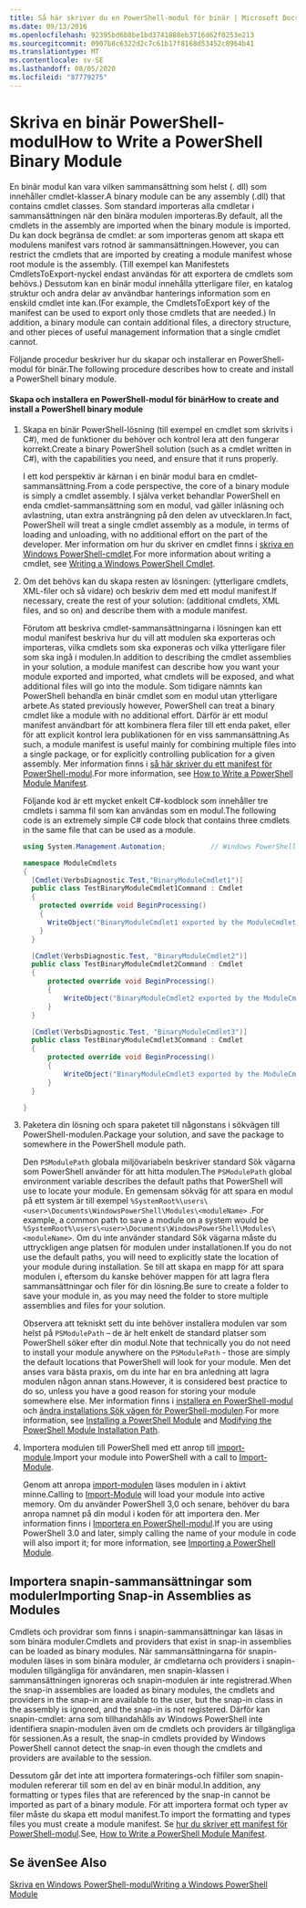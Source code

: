 ```yaml
---
title: Så här skriver du en PowerShell-modul för binär | Microsoft Docs
ms.date: 09/13/2016
ms.openlocfilehash: 92395bd6b8be1bd3741888eb3716d62f0253e213
ms.sourcegitcommit: 0907b8c6322d2c7c61b17f8168d53452c8964b41
ms.translationtype: MT
ms.contentlocale: sv-SE
ms.lasthandoff: 08/05/2020
ms.locfileid: "87779275"
---
```

# <a name="how-to-write-a-powershell-binary-module"></a><span data-ttu-id="2d59b-102">Skriva en binär PowerShell-modul</span><span class="sxs-lookup"><span data-stu-id="2d59b-102">How to Write a PowerShell Binary Module</span></span>

<span data-ttu-id="2d59b-103">En binär modul kan vara vilken sammansättning som helst (. dll) som innehåller cmdlet-klasser.</span><span class="sxs-lookup"><span data-stu-id="2d59b-103">A binary module can be any assembly (.dll) that contains cmdlet classes.</span></span> <span data-ttu-id="2d59b-104">Som standard importeras alla cmdletar i sammansättningen när den binära modulen importeras.</span><span class="sxs-lookup"><span data-stu-id="2d59b-104">By default, all the cmdlets in the assembly are imported when the binary module is imported.</span></span> <span data-ttu-id="2d59b-105">Du kan dock begränsa de cmdlet: ar som importeras genom att skapa ett modulens manifest vars rotnod är sammansättningen.</span><span class="sxs-lookup"><span data-stu-id="2d59b-105">However, you can restrict the cmdlets that are imported by creating a module manifest whose root module is the assembly.</span></span> <span data-ttu-id="2d59b-106">(Till exempel kan Manifestets CmdletsToExport-nyckel endast användas för att exportera de cmdlets som behövs.) Dessutom kan en binär modul innehålla ytterligare filer, en katalog struktur och andra delar av användbar hanterings information som en enskild cmdlet inte kan.</span><span class="sxs-lookup"><span data-stu-id="2d59b-106">(For example, the CmdletsToExport key of the manifest can be used to export only those cmdlets that are needed.) In addition, a binary module can contain additional files, a directory structure, and other pieces of useful management information that a single cmdlet cannot.</span></span>

<span data-ttu-id="2d59b-107">Följande procedur beskriver hur du skapar och installerar en PowerShell-modul för binär.</span><span class="sxs-lookup"><span data-stu-id="2d59b-107">The following procedure describes how to create and install a PowerShell binary module.</span></span>

#### <a name="how-to-create-and-install-a-powershell-binary-module"></a><span data-ttu-id="2d59b-108">Skapa och installera en PowerShell-modul för binär</span><span class="sxs-lookup"><span data-stu-id="2d59b-108">How to create and install a PowerShell binary module</span></span>

1. <span data-ttu-id="2d59b-109">Skapa en binär PowerShell-lösning (till exempel en cmdlet som skrivits i C#), med de funktioner du behöver och kontrol lera att den fungerar korrekt.</span><span class="sxs-lookup"><span data-stu-id="2d59b-109">Create a binary PowerShell solution (such as a cmdlet written in C#), with the capabilities you need, and ensure that it runs properly.</span></span>

   <span data-ttu-id="2d59b-110">I ett kod perspektiv är kärnan i en binär modul bara en cmdlet-sammansättning.</span><span class="sxs-lookup"><span data-stu-id="2d59b-110">From a code perspective, the core of a binary module is simply a cmdlet assembly.</span></span> <span data-ttu-id="2d59b-111">I själva verket behandlar PowerShell en enda cmdlet-sammansättning som en modul, vad gäller inläsning och avlastning, utan extra ansträngning på den delen av utvecklaren.</span><span class="sxs-lookup"><span data-stu-id="2d59b-111">In fact, PowerShell will treat a single cmdlet assembly as a module, in terms of loading and unloading, with no additional effort on the part of the developer.</span></span> <span data-ttu-id="2d59b-112">Mer information om hur du skriver en cmdlet finns i [skriva en Windows PowerShell-cmdlet](../cmdlet/writing-a-windows-powershell-cmdlet.md).</span><span class="sxs-lookup"><span data-stu-id="2d59b-112">For more information about writing a cmdlet, see [Writing a Windows PowerShell Cmdlet](../cmdlet/writing-a-windows-powershell-cmdlet.md).</span></span>

2. <span data-ttu-id="2d59b-113">Om det behövs kan du skapa resten av lösningen: (ytterligare cmdlets, XML-filer och så vidare) och beskriv dem med ett modul manifest.</span><span class="sxs-lookup"><span data-stu-id="2d59b-113">If necessary, create the rest of your solution: (additional cmdlets, XML files, and so on) and describe them with a module manifest.</span></span>

   <span data-ttu-id="2d59b-114">Förutom att beskriva cmdlet-sammansättningarna i lösningen kan ett modul manifest beskriva hur du vill att modulen ska exporteras och importeras, vilka cmdlets som ska exponeras och vilka ytterligare filer som ska ingå i modulen.</span><span class="sxs-lookup"><span data-stu-id="2d59b-114">In addition to describing the cmdlet assemblies in your solution, a module manifest can describe how you want your module exported and imported, what cmdlets will be exposed, and what additional files will go into the module.</span></span>
   <span data-ttu-id="2d59b-115">Som tidigare nämnts kan PowerShell behandla en binär cmdlet som en modul utan ytterligare arbete.</span><span class="sxs-lookup"><span data-stu-id="2d59b-115">As stated previously however, PowerShell can treat a binary cmdlet like a module with no additional effort.</span></span>
   <span data-ttu-id="2d59b-116">Därför är ett modul manifest användbart för att kombinera flera filer till ett enda paket, eller för att explicit kontrol lera publikationen för en viss sammansättning.</span><span class="sxs-lookup"><span data-stu-id="2d59b-116">As such, a module manifest is useful mainly for combining multiple files into a single package, or for explicitly controlling publication for a given assembly.</span></span>
   <span data-ttu-id="2d59b-117">Mer information finns i [så här skriver du ett manifest för PowerShell-modul](how-to-write-a-powershell-module-manifest.md).</span><span class="sxs-lookup"><span data-stu-id="2d59b-117">For more information, see [How to Write a PowerShell Module Manifest](how-to-write-a-powershell-module-manifest.md).</span></span>

   <span data-ttu-id="2d59b-118">Följande kod är ett mycket enkelt C#-kodblock som innehåller tre cmdlets i samma fil som kan användas som en modul.</span><span class="sxs-lookup"><span data-stu-id="2d59b-118">The following code is an extremely simple C# code block that contains three cmdlets in the same file that can be used as a module.</span></span>

   ```csharp
   using System.Management.Automation;           // Windows PowerShell namespace.

   namespace ModuleCmdlets
   {
     [Cmdlet(VerbsDiagnostic.Test,"BinaryModuleCmdlet1")]
     public class TestBinaryModuleCmdlet1Command : Cmdlet
     {
       protected override void BeginProcessing()
       {
         WriteObject("BinaryModuleCmdlet1 exported by the ModuleCmdlets module.");
       }
     }

     [Cmdlet(VerbsDiagnostic.Test, "BinaryModuleCmdlet2")]
     public class TestBinaryModuleCmdlet2Command : Cmdlet
     {
         protected override void BeginProcessing()
         {
             WriteObject("BinaryModuleCmdlet2 exported by the ModuleCmdlets module.");
         }
     }

     [Cmdlet(VerbsDiagnostic.Test, "BinaryModuleCmdlet3")]
     public class TestBinaryModuleCmdlet3Command : Cmdlet
     {
         protected override void BeginProcessing()
         {
             WriteObject("BinaryModuleCmdlet3 exported by the ModuleCmdlets module.");
         }
     }

   }
   ```

3. <span data-ttu-id="2d59b-119">Paketera din lösning och spara paketet till någonstans i sökvägen till PowerShell-modulen.</span><span class="sxs-lookup"><span data-stu-id="2d59b-119">Package your solution, and save the package to somewhere in the PowerShell module path.</span></span>

   <span data-ttu-id="2d59b-120">Den `PSModulePath` globala miljövariabeln beskriver standard Sök vägarna som PowerShell använder för att hitta modulen.</span><span class="sxs-lookup"><span data-stu-id="2d59b-120">The `PSModulePath` global environment variable describes the default paths that PowerShell will use to locate your module.</span></span> <span data-ttu-id="2d59b-121">En gemensam sökväg för att spara en modul på ett system är till exempel `%SystemRoot%\users\<user>\Documents\WindowsPowerShell\Modules\<moduleName>` .</span><span class="sxs-lookup"><span data-stu-id="2d59b-121">For example, a common path to save a module on a system would be `%SystemRoot%\users\<user>\Documents\WindowsPowerShell\Modules\<moduleName>`.</span></span> <span data-ttu-id="2d59b-122">Om du inte använder standard Sök vägarna måste du uttryckligen ange platsen för modulen under installationen.</span><span class="sxs-lookup"><span data-stu-id="2d59b-122">If you do not use the default paths, you will need to explicitly state the location of your module during installation.</span></span> <span data-ttu-id="2d59b-123">Se till att skapa en mapp för att spara modulen i, eftersom du kanske behöver mappen för att lagra flera sammansättningar och filer för din lösning.</span><span class="sxs-lookup"><span data-stu-id="2d59b-123">Be sure to create a folder to save your module in, as you may need the folder to store multiple assemblies and files for your solution.</span></span>

   <span data-ttu-id="2d59b-124">Observera att tekniskt sett du inte behöver installera modulen var som helst på `PSModulePath` – de är helt enkelt de standard platser som PowerShell söker efter din modul.</span><span class="sxs-lookup"><span data-stu-id="2d59b-124">Note that technically you do not need to install your module anywhere on the `PSModulePath` - those are simply the default locations that PowerShell will look for your module.</span></span> <span data-ttu-id="2d59b-125">Men det anses vara bästa praxis, om du inte har en bra anledning att lagra modulen någon annan stans.</span><span class="sxs-lookup"><span data-stu-id="2d59b-125">However, it is considered best practice to do so, unless you have a good reason for storing your module somewhere else.</span></span> <span data-ttu-id="2d59b-126">Mer information finns i [installera en PowerShell-modul](./installing-a-powershell-module.md) och [ändra installations Sök vägen för PowerShell-modulen](./modifying-the-psmodulepath-installation-path.md).</span><span class="sxs-lookup"><span data-stu-id="2d59b-126">For more information, see [Installing a PowerShell Module](./installing-a-powershell-module.md) and [Modifying the PowerShell Module Installation Path](./modifying-the-psmodulepath-installation-path.md).</span></span>

4. <span data-ttu-id="2d59b-127">Importera modulen till PowerShell med ett anrop till [import-module](/powershell/module/Microsoft.PowerShell.Core/Import-Module).</span><span class="sxs-lookup"><span data-stu-id="2d59b-127">Import your module into PowerShell with a call to [Import-Module](/powershell/module/Microsoft.PowerShell.Core/Import-Module).</span></span>

   <span data-ttu-id="2d59b-128">Genom att anropa [import-modulen](/powershell/module/Microsoft.PowerShell.Core/Import-Module) läses modulen in i aktivt minne.</span><span class="sxs-lookup"><span data-stu-id="2d59b-128">Calling to [Import-Module](/powershell/module/Microsoft.PowerShell.Core/Import-Module) will load your module into active memory.</span></span> <span data-ttu-id="2d59b-129">Om du använder PowerShell 3,0 och senare, behöver du bara anropa namnet på din modul i koden för att importera den. Mer information finns i [Importera en PowerShell-modul](./importing-a-powershell-module.md).</span><span class="sxs-lookup"><span data-stu-id="2d59b-129">If you are using PowerShell 3.0 and later, simply calling the name of your module in code will also import it; for more information, see [Importing a PowerShell Module](./importing-a-powershell-module.md).</span></span>

## <a name="importing-snap-in-assemblies-as-modules"></a><span data-ttu-id="2d59b-130">Importera snapin-sammansättningar som moduler</span><span class="sxs-lookup"><span data-stu-id="2d59b-130">Importing Snap-in Assemblies as Modules</span></span>

<span data-ttu-id="2d59b-131">Cmdlets och providrar som finns i snapin-sammansättningar kan läsas in som binära moduler.</span><span class="sxs-lookup"><span data-stu-id="2d59b-131">Cmdlets and providers that exist in snap-in assemblies can be loaded as binary modules.</span></span> <span data-ttu-id="2d59b-132">När sammansättningarna för snapin-modulen läses in som binära moduler, är cmdletarna och providers i snapin-modulen tillgängliga för användaren, men snapin-klassen i sammansättningen ignoreras och snapin-modulen är inte registrerad.</span><span class="sxs-lookup"><span data-stu-id="2d59b-132">When the snap-in assemblies are loaded as binary modules, the cmdlets and providers in the snap-in are available to the user, but the snap-in class in the assembly is ignored, and the snap-in is not registered.</span></span> <span data-ttu-id="2d59b-133">Därför kan snapin-cmdlet: arna som tillhandahålls av Windows PowerShell inte identifiera snapin-modulen även om de cmdlets och providers är tillgängliga för sessionen.</span><span class="sxs-lookup"><span data-stu-id="2d59b-133">As a result, the snap-in cmdlets provided by Windows PowerShell cannot detect the snap-in even though the cmdlets and providers are available to the session.</span></span>

<span data-ttu-id="2d59b-134">Dessutom går det inte att importera formaterings-och filfiler som snapin-modulen refererar till som en del av en binär modul.</span><span class="sxs-lookup"><span data-stu-id="2d59b-134">In addition, any formatting or types files that are referenced by the snap-in cannot be imported as part of a binary module.</span></span>
<span data-ttu-id="2d59b-135">För att importera format och typer av filer måste du skapa ett modul manifest.</span><span class="sxs-lookup"><span data-stu-id="2d59b-135">To import the formatting and types files you must create a module manifest.</span></span>
<span data-ttu-id="2d59b-136">Se [hur du skriver ett manifest för PowerShell-modul](how-to-write-a-powershell-module-manifest.md).</span><span class="sxs-lookup"><span data-stu-id="2d59b-136">See, [How to Write a PowerShell Module Manifest](how-to-write-a-powershell-module-manifest.md).</span></span>

## <a name="see-also"></a><span data-ttu-id="2d59b-137">Se även</span><span class="sxs-lookup"><span data-stu-id="2d59b-137">See Also</span></span>

[<span data-ttu-id="2d59b-138">Skriva en Windows PowerShell-modul</span><span class="sxs-lookup"><span data-stu-id="2d59b-138">Writing a Windows PowerShell Module</span></span>](./writing-a-windows-powershell-module.md)
